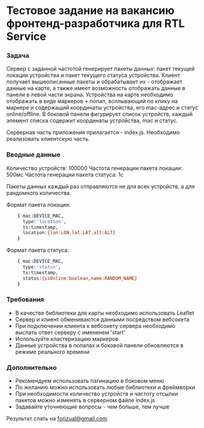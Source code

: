 # Тестовое задание на вакансию фронтенд-разработчика для RTL Service

### Задача

Сервер с заданной частотой генерирует пакеты данных: пакет текущей локации устройства и пакет текущего статуса устройства. Клиент получает вышеописанные пакеты и обрабатывает их - отображает данные на карте, а также имеет возможность отображать данные в панели в левой части экрана. Устройства на карте необходимо отображать в виде маркеров + попап, всплывающий по клику на маркере и содержащий координаты устройства, его mac-адрес и статус online/offline. В боковой панели фигурирует список устройств, каждый элемент списка содержит координаты устройства, mac и статус.

Серверная часть приложения прилагается - index.js. Необходимо реализовать клиентскую часть.

### Вводные данные

Количество устройств: 100000
Частота генерации пакета локации: 500мс
Частота генерации пакета статуса: 1с

Пакеты данных каждый раз отправляются не для всех устройств, а для рандомного количества.

Формат пакета локации:
```sh
    { mac:DEVICE_MAC,
      type:'location',
      ts:timestamp,
      location:{lon:LON,lat:LAT,alt:ALT}
    }
```

Формат пакета статуса:
```sh
    { mac:DEVICE_MAC,
      type:'status',
      ts:timestamp,
      status:{isOnline:boolean,name:RANDOM_NAME}
    }
```
### Требования
- В качестве библиотеки для карты необходимо использовать Leaflet
- Сервер и клиент обмениваются данными посредством вебсокета
- При подключении клиента к вебсокету сервера необходимо выслать ответ серверу с имененем 'start'
- Используйте кластеризацию маркеров
- Данные устройства в попапах и боковой панели обновляются в режиме реального времени

### Дополнительно
- Рекомендуем использовать пагинацию в боковом меню
- По желанию можно использовать любые библиотеки и фреймворки
- При необходимости количество устройств и частоту отсылки пакетов можно изменять в серверном файле index.js  
- Задавайте уточнеющие вопросы - чем больше, тем лучше

Результат слать на forizual@gmail.com
